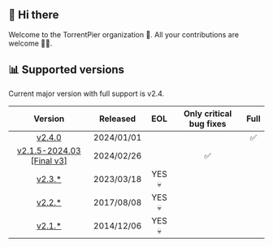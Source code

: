 ## 👋 Hi there

Welcome to the TorrentPier organization 🐂. All your contributions are welcome 👨‍💻.

## 📊 Supported versions

Current major version with full support is v2.4.

|                                                 Version                                                 |  Released  |  EOL   | Only critical bug fixes | Full |
|:-------------------------------------------------------------------------------------------------------:|:----------:|:------:|:-----------------------:|:----:|
|                      [v2.4.0](https://github.com/torrentpier/torrentpier/releases)                      | 2024/01/01 |        |                         |  ✅   |
| [v2.1.5-2024.03 [Final v3]](https://github.com/torrentpier/torrentpier-lts/releases/tag/v2.1.5-2024.02) | 2024/02/26 |        |            ✅            |      |
|                [v2.3.*](https://github.com/torrentpier/torrentpier/releases/tag/v2.3.1)                 | 2023/03/18 | YES 💀 |                         |      |
|                [v2.2.*](https://github.com/torrentpier/torrentpier/releases/tag/v2.2.3)                 | 2017/08/08 | YES 💀 |                         |      |
|                [v2.1.*](https://github.com/torrentpier/torrentpier/releases/tag/v2.1.5)                 | 2014/12/06 | YES 💀 |                         |      |
